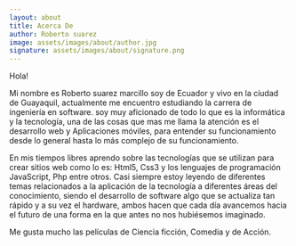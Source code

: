 ```yaml
---
layout: about
title: Acerca De
author: Roberto suarez
image: assets/images/about/author.jpg
signature: assets/images/about/signature.png
---
```


Hola!

Mi nombre es Roberto suarez marcillo soy de Ecuador y vivo en la ciudad de Guayaquil, actualmente me encuentro estudiando la carrera de ingeniería en software.
soy muy aficionado de todo lo que es la informática y la tecnología, 
una de las cosas que mas me llama la atención es el desarrollo web y Aplicaciones móviles, para entender su funcionamiento desde lo general hasta lo más complejo de su funcionamiento. 

En mis tiempos libres aprendo sobre las tecnologías que se utilizan para crear sitios web como lo es: 
Html5, Css3 y los lenguajes de programación JavaScript, Php entre otros.
Casi siempre estoy leyendo de diferentes temas relacionados a la aplicación de la tecnología a diferentes áreas del conocimiento, siendo el desarrollo de software algo que se actualiza tan rápido y a su vez el hardware, ambos hacen que cada día avancemos hacia el futuro de una forma en la que antes no nos hubiésemos imaginado.

Me gusta mucho las películas de Ciencia ficción, Comedia y de Acción.



